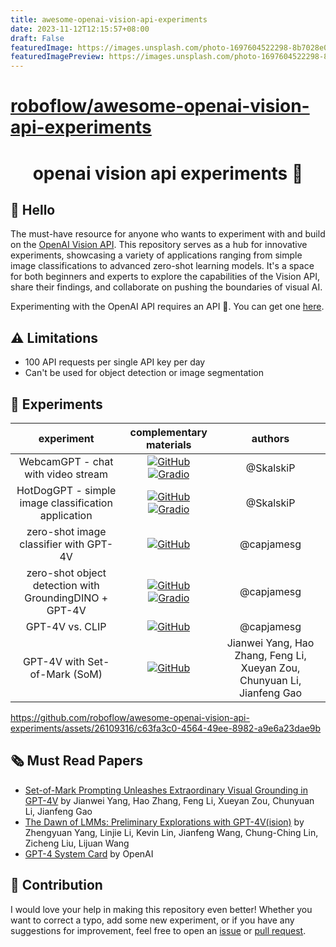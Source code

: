 ```yaml
---
title: awesome-openai-vision-api-experiments
date: 2023-11-12T12:15:57+08:00
draft: False
featuredImage: https://images.unsplash.com/photo-1697604522298-8b7028e086c5?ixid=M3w0NjAwMjJ8MHwxfHJhbmRvbXx8fHx8fHx8fDE2OTk3NjI0ODJ8&ixlib=rb-4.0.3
featuredImagePreview: https://images.unsplash.com/photo-1697604522298-8b7028e086c5?ixid=M3w0NjAwMjJ8MHwxfHJhbmRvbXx8fHx8fHx8fDE2OTk3NjI0ODJ8&ixlib=rb-4.0.3
---
```


# [roboflow/awesome-openai-vision-api-experiments](https://github.com/roboflow/awesome-openai-vision-api-experiments)

<h1 align="center">openai vision api experiments 🧪</h1>

## 👋 Hello

The must-have resource for anyone who wants to experiment with and build on the [OpenAI
Vision API](https://platform.openai.com/docs/guides/vision). This repository serves as
a hub for innovative experiments, showcasing a variety of applications ranging from
simple image classifications to advanced zero-shot learning models. It's a space for
both beginners and experts to explore the capabilities of the Vision API, share their
findings, and collaborate on pushing the boundaries of visual AI.

Experimenting with the OpenAI API requires an API 🔑. You can get one
[here](https://platform.openai.com/api-keys).

## ⚠️ Limitations

- 100 API requests per single API key per day
- Can't be used for object detection or image segmentation

## 🧪 Experiments

<!--- AUTOGENERATED_EXPERIMENTS_LIST -->
<!---
   WARNING: DO NOT EDIT THIS LIST MANUALLY. IT IS AUTOMATICALLY GENERATED.
   HEAD OVER TO CONTRIBUTING.MD FOR MORE DETAILS ON HOW TO MAKE CHANGES PROPERLY.
-->
| **experiment** | **complementary materials** | **authors** |
|:--------------:|:---------------------------:|:-----------:|
| WebcamGPT - chat with video stream | [![GitHub](https://badges.aleen42.com/src/github.svg)](https://github.com/roboflow/awesome-openai-vision-api-experiments/blob/main/experiments/webcam-gpt) [![Gradio](https://img.shields.io/badge/%F0%9F%A4%97%20Hugging%20Face-Spaces-blue)](https://huggingface.co/spaces/Roboflow/webcamGPT)  | @SkalskiP |
| HotDogGPT - simple image classification application | [![GitHub](https://badges.aleen42.com/src/github.svg)](https://github.com/roboflow/awesome-openai-vision-api-experiments/blob/main/experiments/hot-dog-not-hot-dog) [![Gradio](https://img.shields.io/badge/%F0%9F%A4%97%20Hugging%20Face-Spaces-blue)](https://huggingface.co/spaces/Roboflow/HotDogGPT)  | @SkalskiP |
| zero-shot image classifier with GPT-4V | [![GitHub](https://badges.aleen42.com/src/github.svg)](https://github.com/roboflow/awesome-openai-vision-api-experiments/tree/main/experiments/gpt4v-classification)   | @capjamesg |
| zero-shot object detection with GroundingDINO + GPT-4V | [![GitHub](https://badges.aleen42.com/src/github.svg)](https://github.com/roboflow/awesome-openai-vision-api-experiments/tree/main/experiments/gpt4v-grounding-dino-detection) [![Gradio](https://img.shields.io/badge/%F0%9F%A4%97%20Hugging%20Face-Spaces-blue)](https://huggingface.co/spaces/Roboflow/DINO-GPT4V)  | @capjamesg |
| GPT-4V vs. CLIP | [![GitHub](https://badges.aleen42.com/src/github.svg)](https://github.com/roboflow/awesome-openai-vision-api-experiments/tree/main/experiments/gpt4v-vs-clip)   | @capjamesg |
| GPT-4V with Set-of-Mark (SoM) | [![GitHub](https://badges.aleen42.com/src/github.svg)](https://github.com/microsoft/SoM)   | Jianwei Yang, Hao Zhang, Feng Li, Xueyan Zou, Chunyuan Li, Jianfeng Gao |
<!--- AUTOGENERATED_EXPERIMENTS_LIST -->

https://github.com/roboflow/awesome-openai-vision-api-experiments/assets/26109316/c63fa3c0-4564-49ee-8982-a9e6a23dae9b

## 🗞️ Must Read Papers

- [Set-of-Mark Prompting Unleashes Extraordinary Visual Grounding in GPT-4V](https://arxiv.org/abs/2310.11441)
by Jianwei Yang, Hao Zhang, Feng Li, Xueyan Zou, Chunyuan Li, Jianfeng Gao
- [The Dawn of LMMs: Preliminary Explorations with GPT-4V(ision)](https://arxiv.org/abs/2309.17421)
by Zhengyuan Yang, Linjie Li, Kevin Lin, Jianfeng Wang, Chung-Ching Lin, Zicheng Liu, Lijuan Wang
- [GPT-4 System Card](https://cdn.openai.com/papers/gpt-4-system-card.pdf) by OpenAI

## 🦸 Contribution
I would love your help in making this repository even better! Whether you want to
correct a typo, add some new experiment, or if you have any suggestions for improvement,
feel free to open an [issue](https://github.com/roboflow/awesome-openai-vision-api-experiments/issues)
or [pull request](https://github.com/roboflow/awesome-openai-vision-api-experiments/pulls).

